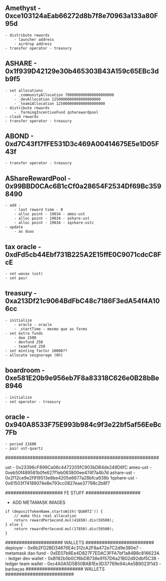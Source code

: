 ## Amethyst - 0xce103124aEab66272d8b7f8e70963a133a80F95d

    - distribute rewards
        - launcher address
        - airdrop address
    - transfer operator - treasury

## ASHARE - 0x1f939D42129e30b465303B43A159c65EBc3db9f5

    - set allocations
        - _communityAllocation 7000000000000000000000
        - _devAllocation 1250000000000000000000
        - _team1Allocation 1250000000000000000000
    - distribute rewards
        - _farmingIncentiveFund qsharewardpool
    - claim rewards
    - transfer operator - treasury

## ABOND - 0xd7C43f17fFE531D3c469A00414675E5e1D05F43f

    - transfer operator - treasury

## AShareRewardPool - 0x99BBD0CAc6B1cCf0a28654F2534Df69Bc3598490

    - add -
        - last reward time - 0
        - alloc point - 19834 - ames-ust
        - alloc point - 19834 - ashare-ust
        - alloc point - 19834 - 1qshare-ustc
    - update
        - as duas

## tax oracle - 0xdFd5cb44Ebf731B225A2E15ffE0C9071cdcC8FcE

    - set wavax (ust)
    - set pair

## treasury - 0xa213Df21c9064BdFbC48c7186F3edA54f4A106cc

    - initialize
        - oracle - oracle
        - _startTime - mesmo que as farms
    - set extra funds
        - dao 1500
        - devfund 250
        - teamfund 250
    - set minting factor 10000??
    - allocate seignorage (6h)

## boardroom - 0xe581E20b9e956eb7F8a83318C626e0B28bBe8946

    - initialize
    - set operator - treasury

## oracle - 0x940A8533F75E993b984c9f3e22bf5af56EeBc7Fb

    - period 21600
    - pair ust-quartz

########################################################

ust - 0x23396cF899Ca06c4472205fC903bDB4de249D6fC
ames-ust - 0xeb50f489581b0fe627f1eb083800ee474f7a4b7d
ashare-ust - 0x2f12ce9e2f919513e8be4205e6677a28bfca938b
1qshare-ust - 0x61503f74189074e8e793cc0827eae37798c2b8f7

##################### FE STUFF ####################

- ADD METAMASK IMAGES

```
if (depositTokenName.startsWith('QUARTZ')) {
    // make this real allocation
    return rewardPerSecond.mul(41650).div(59500);
} else {
    return rewardPerSecond.mul(17850).div(59500);
}
```

##################### WALLETS #########################
deployer - 0x6b2FD2BD34676E4c312cA2F8a472e7C2d9e380e7 - metamask
dao fund - 0xEE07b8Ee4D827F7EDAC3FFA7bf1a84B8c816623A - ledger
dev wallet - 0xB182b5b0Cf6bDB738e9157D6a21B02d92dbf5C38 - ledger
team wallet - 0xc4A0A5D5B50BAB1Ee3D37769e94cAe5B9023f1d3 - barbaças
##################### WALLETS #########################
